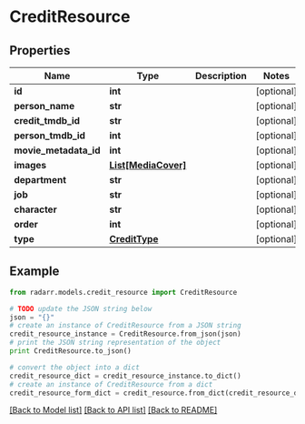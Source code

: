 # CreditResource


## Properties
Name | Type | Description | Notes
------------ | ------------- | ------------- | -------------
**id** | **int** |  | [optional] 
**person_name** | **str** |  | [optional] 
**credit_tmdb_id** | **str** |  | [optional] 
**person_tmdb_id** | **int** |  | [optional] 
**movie_metadata_id** | **int** |  | [optional] 
**images** | [**List[MediaCover]**](MediaCover.md) |  | [optional] 
**department** | **str** |  | [optional] 
**job** | **str** |  | [optional] 
**character** | **str** |  | [optional] 
**order** | **int** |  | [optional] 
**type** | [**CreditType**](CreditType.md) |  | [optional] 

## Example

```python
from radarr.models.credit_resource import CreditResource

# TODO update the JSON string below
json = "{}"
# create an instance of CreditResource from a JSON string
credit_resource_instance = CreditResource.from_json(json)
# print the JSON string representation of the object
print CreditResource.to_json()

# convert the object into a dict
credit_resource_dict = credit_resource_instance.to_dict()
# create an instance of CreditResource from a dict
credit_resource_form_dict = credit_resource.from_dict(credit_resource_dict)
```
[[Back to Model list]](../README.md#documentation-for-models) [[Back to API list]](../README.md#documentation-for-api-endpoints) [[Back to README]](../README.md)



